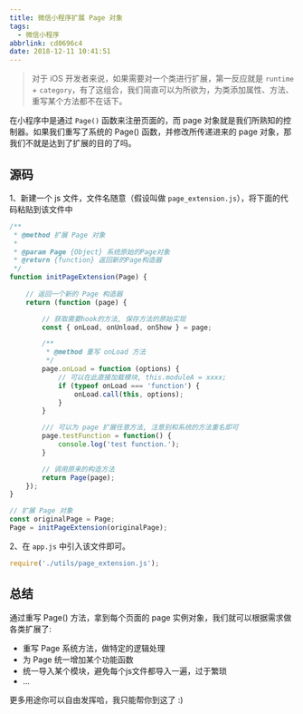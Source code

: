 ```yaml
---
title: 微信小程序扩展 Page 对象
tags:
  - 微信小程序
abbrlink: cd0696c4
date: 2018-12-11 10:41:51
---
```


> 对于 iOS 开发者来说，如果需要对一个类进行扩展，第一反应就是 `runtime` + `category`，有了这组合，我们简直可以为所欲为，为类添加属性、方法、重写某个方法都不在话下。

在小程序中是通过 `Page()` 函数来注册页面的，而 page 对象就是我们所熟知的控制器。如果我们重写了系统的 Page() 函数，并修改所传递进来的 page 对象，那我们不就是达到了扩展的目的了吗。

## 源码

1、新建一个 js 文件，文件名随意（假设叫做 `page_extension.js`），将下面的代码粘贴到该文件中

```JavaScript
/**
 * @method 扩展 Page 对象
 * 
 * @param Page {Object} 系统原始的Page对象
 * @return {function} 返回新的Page构造器
 */
function initPageExtension(Page) {
    
    // 返回一个新的 Page 构造器
    return (function (page) {

        // 获取需要hook的方法, 保存方法的原始实现
        const { onLoad, onUnload, onShow } = page;

        /**
         * @method 重写 onLoad 方法
         */
        page.onLoad = function (options) {
            // 可以在此直接加载模块, this.moduleA = xxxx;
            if (typeof onLoad === 'function') {
                onLoad.call(this, options);
            }
        }

        /// 可以为 page 扩展任意方法, 注意别和系统的方法重名即可
        page.testFunction = function() {
            console.log('test function.');
        }

        // 调用原来的构造方法
        return Page(page);
    });
}

// 扩展 Page 对象
const originalPage = Page;
Page = initPageExtension(originalPage);
```

2、在 `app.js` 中引入该文件即可。

```JavaScript
require('./utils/page_extension.js');
```

## 总结

通过重写 Page() 方法，拿到每个页面的 page 实例对象，我们就可以根据需求做各类扩展了:

- 重写 Page 系统方法，做特定的逻辑处理
- 为 Page 统一增加某个功能函数
- 统一导入某个模块，避免每个js文件都导入一遍，过于繁琐
- ...

更多用途你可以自由发挥哈，我只能帮你到这了 :)